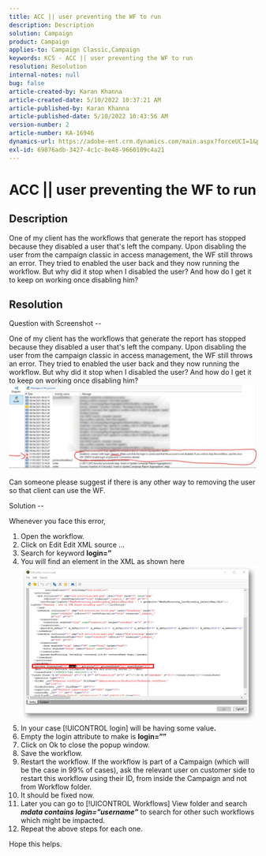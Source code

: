 ```yaml
---
title: ACC || user preventing the WF to run
description: Description
solution: Campaign
product: Campaign
applies-to: Campaign Classic,Campaign
keywords: KCS - ACC || user preventing the WF to run
resolution: Resolution
internal-notes: null
bug: false
article-created-by: Karan Khanna
article-created-date: 5/10/2022 10:37:21 AM
article-published-by: Karan Khanna
article-published-date: 5/10/2022 10:43:56 AM
version-number: 2
article-number: KA-16946
dynamics-url: https://adobe-ent.crm.dynamics.com/main.aspx?forceUCI=1&pagetype=entityrecord&etn=knowledgearticle&id=7512bb29-4dd0-ec11-a7b5-00224809c556
exl-id: 69876adb-3427-4c1c-8e48-9660109c4a21
---
```

# ACC || user preventing the WF to run

## Description


One of my client has the workflows that generate the report has stopped because they disabled a user that's left the company. Upon disabling the user from the campaign classic in access management, the WF still throws an error. They tried to enabled the user back and they now running the workflow. But why did it stop when I disabled the user? And how do I get it to keep on working once disabling him?


## Resolution


Question with Screenshot --



One of my client has the workflows that generate the report has stopped because they disabled a user that's left the company. Upon disabling the user from the campaign classic in access management, the WF still throws an error. They tried to enabled the user back and they now running the workflow. But why did it stop when I disabled the user? And how do I get it to keep on working once disabling him?
![](assets/178d95b7-4dd0-ec11-a7b5-00224809c556.png)

Can someone please suggest if there is any other way to removing the user so that client can use the WF.





Solution --

Whenever you face this error,

1. Open the workflow.
2. Click on Edit  Edit XML source …
3. Search for keyword <b>login=”</b>
4. You will find an element in the XML as shown here![](assets/dee6636f-799e-eb11-b1ac-000d3a368466.png)
5. In your case [!UICONTROL login] will be having some value<b>.</b>
6. Empty the login attribute to make is <b>login=””</b>
7. Click on Ok to close the popup window.
8. Save the workflow.
9. Restart the workflow. If the workflow is part of a Campaign (which will be the case in 99% of cases), ask the relevant user on customer side to restart this workflow using their ID, from inside the Campaign and not from Workflow folder.
10. It should be fixed now.
11. Later you can go to [!UICONTROL Workflows] View folder and search <b>*mdata contains login=”username”</b>* to search for other such workflows which might be impacted.
12. Repeat the above steps for each one.


Hope this helps.
